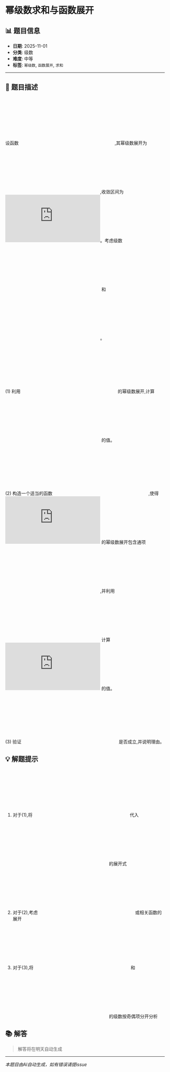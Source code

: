 # 幂级数求和与函数展开

## 📊 题目信息

- **日期**: 2025-11-01
- **分类**: 级数
- **难度**: 中等
- **标签**: `幂级数`, `函数展开`, `求和`

---

## 📝 题目描述

设函数 ![equation](https://latex.codecogs.com/svg.latex?f(x)%20%3D%20%5Cfrac%7B1%7D%7B(1-x)%5E2%7D),其幂级数展开为 ![equation](https://latex.codecogs.com/svg.latex?f(x)%20%3D%20%5Csum_%7Bn%3D1%7D%5E%7B%5Cinfty%7D%20n%20x%5E%7Bn-1%7D),收敛区间为 ![equation](https://latex.codecogs.com/svg.latex?(-1%2C%201))。考虑级数 ![equation](https://latex.codecogs.com/svg.latex?S%20%3D%20%5Csum_%7Bn%3D1%7D%5E%7B%5Cinfty%7D%20%5Cfrac%7Bn%7D%7B2%5En%7D) 和 ![equation](https://latex.codecogs.com/svg.latex?T%20%3D%20%5Csum_%7Bn%3D1%7D%5E%7B%5Cinfty%7D%20%5Cfrac%7B(-1)%5E%7Bn-1%7D%20n%7D%7B2%5En%7D)。

(1) 利用 ![equation](https://latex.codecogs.com/svg.latex?f(x)) 的幂级数展开,计算 ![equation](https://latex.codecogs.com/svg.latex?S) 的值。

(2) 构造一个适当的函数 ![equation](https://latex.codecogs.com/svg.latex?g(x)),使得 ![equation](https://latex.codecogs.com/svg.latex?g(x)) 的幂级数展开包含通项 ![equation](https://latex.codecogs.com/svg.latex?(-1)%5E%7Bn-1%7D%20n%20x%5E%7Bn-1%7D),并利用 ![equation](https://latex.codecogs.com/svg.latex?g(x)) 计算 ![equation](https://latex.codecogs.com/svg.latex?T) 的值。

(3) 验证 ![equation](https://latex.codecogs.com/svg.latex?S%20%2B%20T%20%3D%202%20%5Csum_%7Bk%3D0%7D%5E%7B%5Cinfty%7D%20%5Cfrac%7B2k%2B1%7D%7B2%5E%7B2k%2B1%7D%7D) 是否成立,并说明理由。

## 💡 解题提示

1. 对于(1),将 ![equation](https://latex.codecogs.com/svg.latex?x%20%3D%20%5Cfrac%7B1%7D%7B2%7D) 代入 ![equation](https://latex.codecogs.com/svg.latex?f(x)) 的展开式
2. 对于(2),考虑 ![equation](https://latex.codecogs.com/svg.latex?f(-x)) 或相关函数的展开
3. 对于(3),将 ![equation](https://latex.codecogs.com/svg.latex?S) 和 ![equation](https://latex.codecogs.com/svg.latex?T) 的级数按奇偶项分开分析

## 📚 解答

> 解答将在明天自动生成

---

*本题目由AI自动生成，如有错误请提issue*

